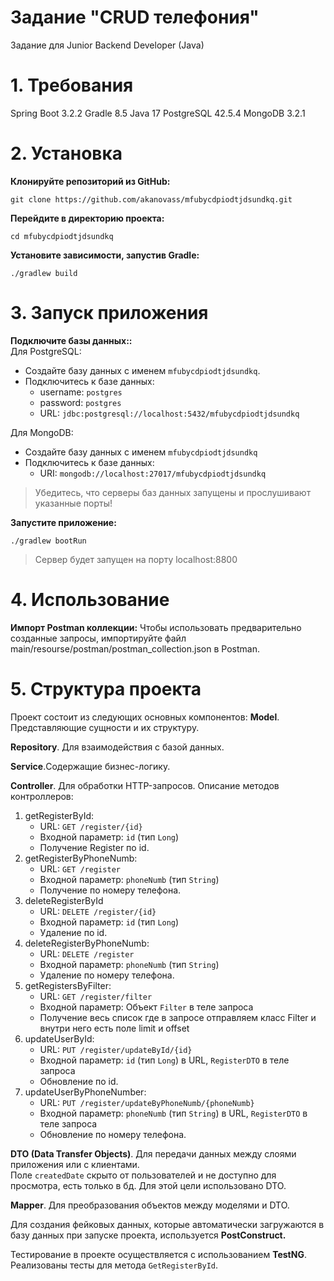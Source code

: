 # Задание "CRUD телефония"
Задание для Junior Backend Developer (Java)
# 1. Требования 
 Spring Boot 3.2.2
 Gradle 8.5
 Java 17
 PostgreSQL 42.5.4
 MongoDB 3.2.1
 
#  2. Установка
**Клонируйте репозиторий из GitHub:**

    git clone https://github.com/akanovass/mfubycdpiodtjdsundkq.git

**Перейдите в директорию проекта:**

    cd mfubycdpiodtjdsundkq

**Установите зависимости, запустив Gradle:**

    ./gradlew build

# 3. Запуск приложения

**Подключите базы данных::**  
Для PostgreSQL:
 - Создайте базу данных с именем `mfubycdpiodtjdsundkq`.
  - Подключитесь к базе данных:
    - username: `postgres` 
    - password: `postgres`
    - URL: `jdbc:postgresql://localhost:5432/mfubycdpiodtjdsundkq`

Для MongoDB: 
   - Создайте базу данных с именем `mfubycdpiodtjdsundkq` 
   - Подключитесь к базе данных:     
     - URI: `mongodb://localhost:27017/mfubycdpiodtjdsundkq`

> Убедитесь, что серверы баз данных запущены и прослушивают указанные порты!

**Запустите приложение:**

    ./gradlew bootRun

> Сервер будет запущен на порту localhost:8800

#  4. Использование
**Импорт Postman коллекции:**
  Чтобы использовать предварительно созданные запросы, импортируйте файл main/resourse/postman/postman_collection.json в Postman.
  
# 5. Структура проекта
Проект состоит из следующих основных компонентов:
  **Model**. Представляющие сущности и их структуру.
     
   **Repository**. Для взаимодействия с базой данных.
   
 **Service**.Содержащие бизнес-логику.
 
 **Controller**. Для обработки HTTP-запросов.
 Описание методов контроллеров:
1.  getRegisterById:
    -   URL: `GET /register/{id}`
    -   Входной параметр: `id` (тип `Long`)
    -   Получение Register по id.
2.  getRegisterByPhoneNumb:
    -   URL: `GET /register`
    -   Входной параметр: `phoneNumb` (тип `String`)
    -   Получение по номеру телефона.
3.  deleteRegisterById
    -   URL: `DELETE /register/{id}`
    -   Входной параметр: `id` (тип `Long`)
    -   Удаление по id.
4.  deleteRegisterByPhoneNumb:
    -   URL: `DELETE /register`
    -   Входной параметр: `phoneNumb` (тип `String`)
    -   Удаление по номеру телефона.
5.  getRegistersByFilter:
    -   URL: `GET /register/filter`
    -   Входной параметр: Объект `Filter` в теле запроса
    -   Получение весь список где в запросе отправляем класс Filter и внутри него есть поле limit и offset
6.  updateUserById:
    -   URL: `PUT /register/updateById/{id}`
    -   Входной параметр: `id` (тип `Long`) в URL, `RegisterDTO` в теле запроса
    -   Обновление  по id.
7.  updateUserByPhoneNumber:
    -   URL: `PUT /register/updateByPhoneNumb/{phoneNumb}`
    -   Входной параметр: `phoneNumb` (тип `String`) в URL, `RegisterDTO` в теле запроса
    -   Обновление по номеру телефона.
 
 **DTO (Data Transfer Objects)**. Для передачи данных между слоями приложения или с клиентами.  
Поле `createdDate` скрыто от пользователей и не доступно для просмотра, есть только в бд. Для этой цели использовано DTO.

 **Mapper**. Для преобразования объектов между моделями и DTO.
 
 Для создания фейковых данных, которые автоматически загружаются в базу данных при запуске проекта, используется  **PostConstruct.** 
 
Тестирование в проекте осуществляется с использованием **TestNG**. Реализованы тесты для метода `GetRegisterById`.
